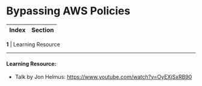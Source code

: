 # Bypassing AWS Policies
Index | Section
--- | ---

**1** | Learning Resource

___


#### Learning Resource: 

* Talk by Jon Helmus: https://www.youtube.com/watch?v=OyEXjSxRB90